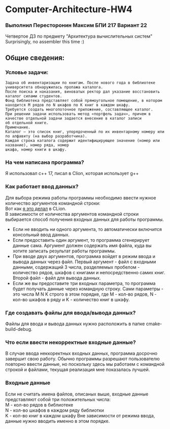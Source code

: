 # Computer-Architecture-HW4
### Выполнил Пересторонин Максим БПИ 217 Вариант 22
Четвертое ДЗ по предмету "Архитектура вычислительных систем"
<br>Surprisingly, no assembler this time :)
## Общие сведения:
### Условье задачи:
```
Задача об инвентаризации по книгам. После нового года в библиотеке университета обнаружилась пропажа каталога.
После поиска и наказания, виноватых ректор дал указание восстановить каталог силами студентов.
Фонд библиотека представляет собой прямоугольное помещение, в котором находится M рядов по N шкафов по K книг в каждом шкафу.
Требуется создать многопоточное приложение, составляющее каталог.
При решении задачи использовать метод «портфель задач», причем в качестве отдельной задачи задается внесение в каталог записи
об отдельной книге.
Примечание.
Каталог — это список книг, упорядоченный по их инвентарному номеру или по алфавиту (на выбор разработчика).
Каждая строка каталога содержит идентифицирующее значение (номер или название), номер ряда, номер
шкафа, номер книги в шкафу.
```
### На чем написана программа?
Я использовал c++ 17, писал в Clion, которая использует g++
### Как работает ввод данных?
Для выбора режима работы программы необходимо ввести нужное количество аргументов командной строки:
<br>Вот как [я это делал](https://github.com/mperestoronin/Computer-Architecture-HW4/blob/main/commandlineArgs.md) в CLion.
<br>В зависимости от количества аргументов командной строки выбирается способ получения входных данных для работы программы.
* Если не вводить ни одного аргумента, то автоматически включится консольный ввод данных.
* Если предоставить один аргумент, то программа сгенерирует данные сама. Аргумент должен содержать имя файла, куда вы хотите записать результат работы программы.
* При вводе двух аргументов, программа войдет в режим ввода и вывода данных через файл. Первый аргумент - файл с входными данными, содержащий 3 числа, разделяемых пробелом - количество рядов, шкафов с книгами и непосредственно самих книг. Второй файл - файл для вывода данных. 
* Если же вы предоставите три входных параметра, то программа будет получать данные через командную строку. Сами параметры - это числа M N K строго в этом порядке, где M - кол-во рядов, N - кол-во шкафов в ряду и K - количество книг в шкафу.
### Где создавать файлы для ввода/вывода данных?
Файлы для ввода и вывода данных нужно расположить в папке cmake-build-debug.
### Что если ввести некорректные входные данные?
В случае ввода неккоректных входных данных, программа досрочно завершит свою работу. Обычно программы разрешают пользователю повторно ввести данные, но поскольку здесь мы работаем с командной строкой и файлами, текущая реализация мне показалась лучшей.
### Входные данные
Если не считать имена файлов, описаных выше, входные данные представляют собой три положительных числа:
<br>M - кол-во рядов в библиотеке
<br>N - кол-во шкафов в каждом ряду библиотки
<br>K - кол-во книг в каждом шкафу
Вне зависимости от режима ввода, данные нужно вводить именно в этом порядке.


